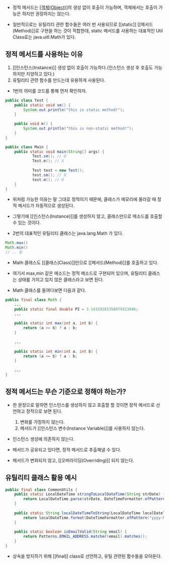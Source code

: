   - 정적 메서드는 [[객체(Object)]]([[인스턴스(Instance)]])의 생성 없이 호출이 가능하며, 객체에서는 호출이 가능은 하지만 권장하지는 않는다.

  - 일반적으로는 유틸리티 관련 함수들은 여러 번 사용되므로 [[static]] [[메서드(Method)]]로 구현을 하는 것이 적합한데, static 메서드를 사용하는 대표적인 Util Class로는 java.uitl.Math가 있다.
  
## 정적 메서드를 사용하는 이유

1. [[인스턴스(Instance)]] 생성 없이 호출이 가능하다.(인스턴스 생성 후 호출도 가능하지만 지양하고 있다.)  
2. 유틸리티 관련 함수를 만드는데 유용하게 사용된다.

- 1번의 의미를 코드를 통해 먼저 확인하자.

```java
public class Test {     
	public static void sm() {        
		System.out.println("this is static method!");    
	} 
	
	public void m() {       
		System.out.println("this is non-static method!");    
	}
} 

public class Main {    
	public static void main(String[] args) {  
			Test.sm(); // O        
			Test.m(); // X
			
			Test test = new Test();        
			test.sm(); // X        
			test.m(); // O    
	}
}
```

- 위처럼 가능한 이유는 말 그대로 정적이기 때문에, 클래스가 메모리에 올라갈 때 정적 메서드가 자동적으로 생성된다.
- 그렇기에 [[인스턴스(Instance)]]를 생성하지 않고, 클래스만으로 메소드를 호출할 수 있는 것이다.

- 2번의 대표적인 유틸리티 클래스는 java.lang.Math 가 있다.

```java
Math.max()
Math.min()
// .. 등
```

- Math 클래스도 [[클래스(Class)]]만으로 [[메서드(Method)]]를 호출하고 있다.
- 여기서 max,min 같은 메소드는 정적 메소드로 구현되어 있으며, 유틸리티 클래스는 상태를 가지고 있지 않은 클래스라고 보면 된다.

- Math 클래스를 들여다보면 다음과 같다.

```java
public final class Math {    
	...    
	public static final double PI = 3.14159265358979323846;    
	...        
	
	public static int max(int a, int b) {        
		return (a >= b) ? a : b;    
	}     
	
	...
	
	public static int min(int a, int b) {       
		return (a <= b) ? a : b;    
	}   
	
	...
}
```

## 정적 메서드는 무슨 기준으로 정해야 하는가?

- 한 문장으로 말하면 인스턴스를 생성하지 않고 호출할 할 것이면 정적 메서드로 선언하고 정적으로 보면 된다.
	1. 변화를 가정하지 않는다.
	2. 메서드가 [[인스턴스 변수(Instance Variable)]]를 사용하지 않는다.

- 인스턴스 생성에 의존하지 않는다.
- 메서드가 공유되고 있다면, 정적 메서드로 추출해낼 수 있다.
- 메서드가 변화되지 않고, [[오버라이딩(Overriding)]] 되지 않는다.

## 유틸리티 클래스 활용 예시

```java
public final class CommonUtils {    
	public static LocalDateTime stringToLocalDateTime(String strDate) {
		return LocalDateTime.parse(strDate, DateTimeFormatter.ofPattern("yyyy-MM-dd HH:mm:ss"));
	}     
	
	public static String localDateTimeToString(LocalDateTime localDateTime) {        
		return localDateTime.format(DateTimeFormatter.ofPattern("yyyy-MM-dd HH:mm:ss"));    
	}     
	
	public static boolean isEmailValid(String email) {        
		return Patterns.EMAIL_ADDRESS.matcher(email).matches();    
	}
}
```

- 상속을 방지하기 위해 [[final]] class로 선언하고, 유틸 관련된 함수들을 모아둔다.